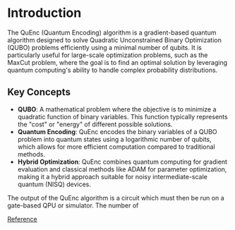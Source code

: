 # Introduction

The QuEnc (Quantum Encoding) algorithm is a gradient-based quantum algorithm designed to solve Quadratic Unconstrained Binary Optimization (QUBO) problems efficiently using a minimal number of qubits. It is particularly useful for large-scale optimization problems, such as the MaxCut problem, where the goal is to find an optimal solution by leveraging quantum computing's ability to handle complex probability distributions.

## Key Concepts
- **QUBO**: A mathematical problem where the objective is to minimize a quadratic function of binary variables. This function typically represents the "cost" or "energy" of different possible solutions.
- **Quantum Encoding**: QuEnc encodes the binary variables of a QUBO problem into quantum states using a logarithmic number of qubits, which allows for more efficient computation compared to traditional methods.
- **Hybrid Optimization**: QuEnc combines quantum computing for gradient evaluation and classical methods like ADAM for parameter optimization, making it a hybrid approach suitable for noisy intermediate-scale quantum (NISQ) devices.

The output of the QuEnc algorithm is a circuit which must then be run on a gate-based QPU or simulator. The number of 

[Reference](https://quantum-journal.org/papers/q-2023-11-21-1186/)
